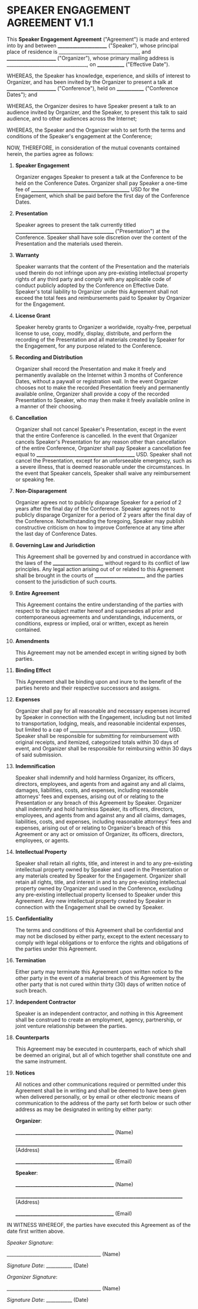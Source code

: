
SPEAKER ENGAGEMENT AGREEMENT V1.1
=================================

This **Speaker Engagement Agreement** ("Agreement") is made and entered into by and between **____________________** ("Speaker"), whose principal place of residence is __________________________________, and **____________________** ("Organizer"), whose primary mailing address is __________________________________, on **___________** ("Effective Date").

WHEREAS, the Speaker has knowledge, experience, and skills of interest to Organizer, and has been invited by the Organizer to present a talk at **____________________** ("Conference"), held on **___________** ("Conference Dates"); and  

WHEREAS, the Organizer desires to have Speaker present a talk to an audience invited by Organizer, and the Speaker, to present this talk to said audience, and to other audiences across the Internet;

WHEREAS, the Speaker and the Organizer wish to set forth the terms and conditions of the Speaker's engagement at the Conference;

NOW, THEREFORE, in consideration of the mutual covenants contained herein, the parties agree as follows:

1. **Speaker Engagement**

    Organizer engages Speaker to present a talk at the Conference to be held on the Conference Dates. Organizer shall pay Speaker a one-time fee of **________________________________________** USD for the Engagement, which shall be paid before the first day of the Conference Dates.

2. **Presentation**

    Speaker agrees to present the talk currently titled **________________________________________** ("Presentation") at the Conference. Speaker shall have sole discretion over the content of the Presentation and the materials used therein.

3. **Warranty**

    Speaker warrants that the content of the Presentation and the materials used therein do not infringe upon any pre-existing intellectual property rights of any third party and comply with any applicable code of conduct publicly adopted by the Conference on Effective Date. Speaker's total liability to Organizer under this Agreement shall not exceed the total fees and reimbursements paid to Speaker by Organizer for the Engagement.

4. **License Grant**

    Speaker hereby grants to Organizer a worldwide, royalty-free, perpetual license to use, copy, modify, display, distribute, and perform the recording of the Presentation and all materials created by Speaker for the Engagement, for any purpose related to the Conference.

5. **Recording and Distribution**

    Organizer shall record the Presentation and make it freely and permanently available on the Internet within 3 months of Conference Dates, without a paywall or registration wall. In the event Organizer chooses not to make the recorded Presentation freely and permanently available online, Organizer shall provide a copy of the recorded Presentation to Speaker, who may then make it freely available online in a manner of their choosing.

6. **Cancellation**

    Organizer shall not cancel Speaker's Presentation, except in the event that the entire Conference is cancelled. In the event that Organizer cancels Speaker's Presentation for any reason other than cancellation of the entire Conference, Organizer shall pay Speaker a cancellation fee equal to **________________________________________** USD. Speaker shall not cancel the Presentation, except for an unforseeable emergency, such as a severe illness, that is deemed reasonable under the circumstances. In the event that Speaker cancels, Speaker shall waive any reimbursement or speaking fee.

7. **Non-Disparagement**

    Organizer agrees not to publicly disparage Speaker for a period of 2 years after the final day of the Conference. Speaker agrees not to publicly disparage Organizer for a period of 2 years after the final day of the Conference. Notwithstanding the foregoing, Speaker may publish constructive criticism on how to improve Conference at any time after the last day of Conference Dates.

8. **Governing Law and Jurisdiction**

    This Agreement shall be governed by and construed in accordance with the laws of the **____________________**, without regard to its conflict of law principles. Any legal action arising out of or related to this Agreement shall be brought in the courts of **____________________**, and the parties consent to the jurisdiction of such courts.

9. **Entire Agreement**

    This Agreement contains the entire understanding of the parties with respect to the subject matter hereof and supersedes all prior and contemporaneous agreements and understandings, inducements, or conditions, express or implied, oral or written, except as herein contained.

10. **Amendments**

    This Agreement may not be amended except in writing signed by both parties.

11. **Binding Effect**

    This Agreement shall be binding upon and inure to the benefit of the parties hereto and their respective successors and assigns.

12. **Expenses**

    Organizer shall pay for all reasonable and necessary expenses incurred by Speaker in connection with the Engagement, including but not limited to transportation, lodging, meals, and reasonable incidental expenses, but limited to a cap of **________________________________________** USD. Speaker shall be responsible for submitting for reimbursement with original receipts, and itemized, categorized totals within 30 days of event, and Organizer shall be responsible for reimbursing within 30 days of said submission.

13. **Indemnification**

    Speaker shall indemnify and hold harmless Organizer, its officers, directors, employees, and agents from and against any and all claims, damages, liabilities, costs, and expenses, including reasonable attorneys' fees and expenses, arising out of or relating to the Presentation or any breach of this Agreement by Speaker. Organizer shall indemnify and hold harmless Speaker, its officers, directors, employees, and agents from and against any and all claims, damages, liabilities, costs, and expenses, including reasonable attorneys' fees and expenses, arising out of or relating to Organizer's breach of this Agreement or any act or omission of Organizer, its officers, directors, employees, or agents.

14. **Intellectual Property**

    Speaker shall retain all rights, title, and interest in and to any pre-existing intellectual property owned by Speaker and used in the Presentation or any materials created by Speaker for the Engagement. Organizer shall retain all rights, title, and interest in and to any pre-existing intellectual property owned by Organizer and used in the Conference, excluding any pre-existing intellectual property licensed to Speaker under this Agreement. Any new intellectual property created by Speaker in connection with the Engagement shall be owned by Speaker.

15. **Confidentiality**

    The terms and conditions of this Agreement shall be confidential and may not be disclosed by either party, except to the extent necessary to comply with legal obligations or to enforce the rights and obligations of the parties under this Agreement.

16. **Termination**

    Either party may terminate this Agreement upon written notice to the other party in the event of a material breach of this Agreement by the other party that is not cured within thirty (30) days of written notice of such breach.

17. **Independent Contractor**

    Speaker is an independent contractor, and nothing in this Agreement shall be construed to create an employment, agency, partnership, or joint venture relationship between the parties.

18. **Counterparts**

    This Agreement may be executed in counterparts, each of which shall be deemed an original, but all of which together shall constitute one and the same instrument.

19. **Notices**

    All notices and other communications required or permitted under this Agreement shall be in writing and shall be deemed to have been given when delivered personally, or by email or other electronic means of communication to the address of the party set forth below or such other address as may be designated in writing by either party:
    
    **Organizer**:     
    
    **________________________________________** (Name) 
    
    **____________________________________________________________________**  (Address) 
    
    **________________________________________** (Email)
    
    **Speaker**:
    
    **________________________________________** (Name) 
    
    **____________________________________________________________________**  (Address) 
    
    **________________________________________** (Email)
  

IN WITNESS WHEREOF, the parties have executed this Agreement as of the date first written above.
  

*Speaker Signature*:



________________________________________ (Name)
  

*Signature Date*: ___________ (Date)


*Organizer Signature*:

  

________________________________________ (Name)


*Signature Date*: ___________ (Date)
